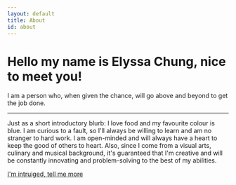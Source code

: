 ```yaml
---
layout: default
title: About
id: about
---
```

<!-- ADDED JUMBOTRON THING HERE-->
			
<div class="jumbotron" id= "about">  		   		   
<h1 class="display-3">Hello my name is Elyssa Chung, nice to meet you!</h1>
<!--This is a simple hero unit, a simple jumbotron-style component for calling extra attention to featured content or information.-->
<p class="lead">I am a person who, when given the chance, will go above and beyond to get the job done.  
</p>
<hr class="my-4">
<p>Just as a short introductory blurb: I love food and my favourite colour is blue.  I am curious to a fault, so I'll always be willing to learn and am no stranger to hard work.  I am open-minded and will always have a heart to keep the good of others to heart.  Also, since I come from a visual arts, culinary and musical background, it's guaranteed that I'm creative and will be constantly innovating and problem-solving to the best of my abilities.  </p>
<p class="lead">
<a class="btn btn-info btn-lg" href="#" role="button">I'm intruiged, tell me more</a>
</p>
</div>

